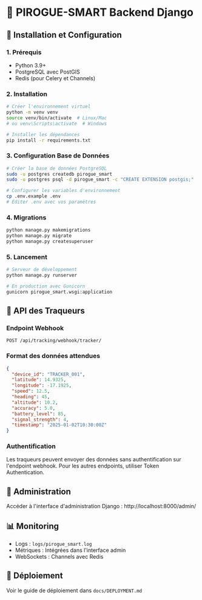 # 🚢 PIROGUE-SMART Backend Django

## 🚀 Installation et Configuration

### 1. Prérequis
- Python 3.9+
- PostgreSQL avec PostGIS
- Redis (pour Celery et Channels)

### 2. Installation
```bash
# Créer l'environnement virtuel
python -m venv venv
source venv/bin/activate  # Linux/Mac
# ou venv\Scripts\activate  # Windows

# Installer les dépendances
pip install -r requirements.txt
```

### 3. Configuration Base de Données
```bash
# Créer la base de données PostgreSQL
sudo -u postgres createdb pirogue_smart
sudo -u postgres psql -d pirogue_smart -c "CREATE EXTENSION postgis;"

# Configurer les variables d'environnement
cp .env.example .env
# Éditer .env avec vos paramètres
```

### 4. Migrations
```bash
python manage.py makemigrations
python manage.py migrate
python manage.py createsuperuser
```

### 5. Lancement
```bash
# Serveur de développement
python manage.py runserver

# En production avec Gunicorn
gunicorn pirogue_smart.wsgi:application
```

## 📡 API des Traqueurs

### Endpoint Webhook
```
POST /api/tracking/webhook/tracker/
```

### Format des données attendues
```json
{
  "device_id": "TRACKER_001",
  "latitude": 14.9325,
  "longitude": -17.1925,
  "speed": 12.5,
  "heading": 45,
  "altitude": 10.2,
  "accuracy": 5.0,
  "battery_level": 85,
  "signal_strength": 4,
  "timestamp": "2025-01-02T10:30:00Z"
}
```

### Authentification
Les traqueurs peuvent envoyer des données sans authentification sur l'endpoint webhook.
Pour les autres endpoints, utiliser Token Authentication.

## 🔧 Administration
Accéder à l'interface d'administration Django : http://localhost:8000/admin/

## 📊 Monitoring
- Logs : `logs/pirogue_smart.log`
- Métriques : Intégrées dans l'interface admin
- WebSockets : Channels avec Redis

## 🚀 Déploiement
Voir le guide de déploiement dans `docs/DEPLOYMENT.md`